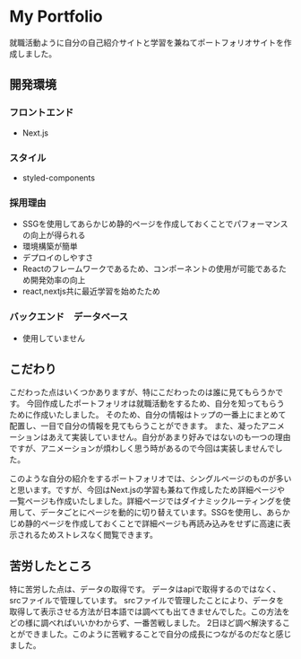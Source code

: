 # My Portfolio

就職活動ように自分の自己紹介サイトと学習を兼ねてポートフォリオサイトを作成しました。

## 開発環境
### フロントエンド
- Next.js
### スタイル
- styled-components

### 採用理由
- SSGを使用してあらかじめ静的ページを作成しておくことでパフォーマンスの向上が得られる
- 環境構築が簡単
- デプロイのしやすさ
- Reactのフレームワークであるため、コンポーネントの使用が可能であるため開発効率の向上
- react,nextjs共に最近学習を始めたため

### バックエンド　データベース
- 使用していません

## こだわり
こだわった点はいくつかありますが、特にこだわったのは誰に見てもらうかです。
今回作成したポートフォリオは就職活動をするため、自分を知ってもらうために作成いたしました。
そのため、自分の情報はトップの一番上にまとめて配置し、一目で自分の情報を見てもらうことができます。
また、凝ったアニメーションはあえて実装していません。自分があまり好みではないのも一つの理由ですが、アニメーションが煩わしく思う時があるので今回は実装しませんでした。

このような自分の紹介をするポートフォリオでは、シングルページのものが多いと思います。ですが、今回はNext.jsの学習も兼ねて作成したため詳細ページや一覧ページも作成いたしました。詳細ページではダイナミックルーティングを使用して、データごとにページを動的に切り替えています。SSGを使用し、あらかじめ静的ページを作成しておくことで詳細ページも再読み込みをせずに高速に表示されるためストレスなく閲覧できます。


## 苦労したところ
特に苦労した点は、データの取得です。
データはapiで取得するのではなく、srcファイルで管理しています。
srcファイルで管理したことにより、データを取得して表示させる方法が日本語では調べても出てきませんでした。この方法をどの様に調べればいいかわからず、一番苦戦しました。
2日ほど調べ解決することができました。このように苦戦することで自分の成長につながるのだなと感じました。
